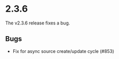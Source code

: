 # 2.3.6

The v2.3.6 release fixes a bug.

## Bugs

 * Fix for async source create/update cycle (#853)
